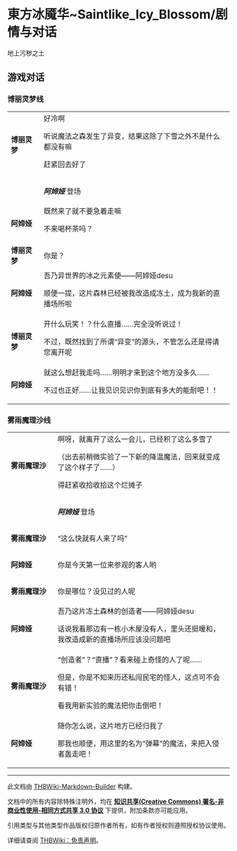 # 東方冰魇华~Saintlike_Icy_Blossom/剧情与对话

<!-- source html: G:\repos\THBWiki-Markdown-Builder\THBWikiMarkdown\Temp\main\4\4f\ns0%3A%E6%9D%B1%E6%96%B9%E5%86%B0%E9%AD%87%E5%8D%8E%7ESaintlike_Icy_Blossom%2F%E5%89%A7%E6%83%85%E4%B8%8E%E5%AF%B9%E8%AF%9D.html -->

地上污秽之土


## 游戏对话

### 博丽灵梦线

<table>
<tbody><tr>
<td height="60px"><b>博丽灵梦</b></td>
<td>好冷啊
<p>听说魔法之森发生了异变，结果这除了下雪之外不是什么都没有嘛
</p><p>赶紧回去好了
</p>
</td></tr>
<tr>
<td height="60px"></td>
<td><i><b>阿媂娅</b></i>  登场
</td></tr>
<tr>
<td height="60px"><b>阿媂娅</b></td>
<td>既然来了就不要急着走嘛
<p>不来喝杯茶吗？
</p>
</td></tr>
<tr>
<td height="60px"><b>博丽灵梦</b></td>
<td>你是？
</td></tr>
<tr>
<td height="60px"><b>阿媂娅</b></td>
<td>吾乃异世界的冰之元素使——阿媂娅desu
<p>顺便一提，这片森林已经被我改造成冻土，成为我新的直播场所啦
</p>
</td></tr>
<tr>
<td height="60px"><b>博丽灵梦</b></td>
<td>开什么玩笑！？什么直播……完全没听说过！
<p>不过，既然找到了所谓“异变”的源头，不管怎么还是得请您离开呢
</p>
</td></tr>
<tr>
<td height="60px"><b>阿媂娅</b></td>
<td>就这么想赶我走吗……明明才来到这个地方没多久……
<p>不过也正好……让我见识见识你到底有多大的能耐吧！！
</p>
</td></tr></tbody></table>



### 雾雨魔理沙线

<table>
<tbody><tr>
<td width="90px,height=60px"><b>雾雨魔理沙</b></td>
<td>啊呀，就离开了这么一会儿，已经积了这么多雪了
<p>（出去前稍微实验了一下新的降温魔法，回来就变成了这个样子了……）
</p><p>得赶紧收拾收拾这个烂摊子
</p>
</td></tr>
<tr>
<td height="60px"></td>
<td><i><b>阿媂娅</b></i> 登场
</td></tr>
<tr>
<td height="60px"><b>雾雨魔理沙</b></td>
<td>“这么快就有人来了吗”
</td></tr>
<tr>
<td height="60px"><b>阿媂娅</b></td>
<td>你是今天第一位来参观的客人哟
</td></tr>
<tr>
<td height="60px"><b>雾雨魔理沙</b></td>
<td>你是哪位？没见过的人呢
</td></tr>
<tr>
<td height="60px"><b>阿媂娅</b></td>
<td>吾乃这片冻土森林的创造者——阿媂娅desu
<p>话说我看那边有一栋小木屋没有人，里头还挺暖和，我改造成新的直播场所应该没问题吧
</p>
</td></tr>
<tr>
<td height="60px"><b>雾雨魔理沙</b></td>
<td>“创造者”？“直播”？看来碰上奇怪的人了呢……
<p>但是，你是不知来历还私闯民宅的怪人，这点可不会有错！
</p><p>看我用新实验的魔法把你击倒吧！
</p>
</td></tr>
<tr>
<td height="60px"><b>阿媂娅</b></td>
<td>随你怎么说，这片地方已经归我了
<p>那我也顺便，用这里的名为“弹幕”的魔法，来把入侵者轰走吧！
</p>
</td></tr></tbody></table>






---

此文档由 [THBWiki-Markdown-Builder](https://github.com/Delsin-Yu/THBWiki-Markdown-Builder) 构建。

文档中的所有内容除特殊注明外，均在 [**知识共享(Creative Commons) 署名-非商业性使用-相同方式共享 3.0 协议**](https://creativecommons.org/licenses/by-sa/3.0/deed.zh-hans) 下提供，附加条款亦可能应用。

引用类型与其他类型作品版权归原作者所有，如有作者授权则遵照授权协议使用。

详细请查阅 [THBWiki：免责声明](https://thbwiki.cc/THBWiki:%E5%85%8D%E8%B4%A3%E5%A3%B0%E6%98%8E)。


